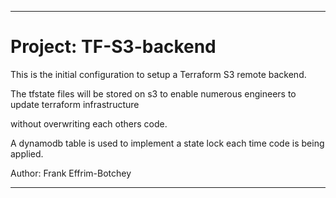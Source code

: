 ----------------------------------------------------------------------------
# Project: TF-S3-backend

This is the initial configuration to setup a Terraform S3 remote backend.  

The tfstate files will be stored on s3 to enable numerous engineers to update terraform infrastructure

without overwriting each others code.

A dynamodb table is used to implement a state lock each time code is being applied.

Author:  Frank Effrim-Botchey

----------------------------------------------------------------------------